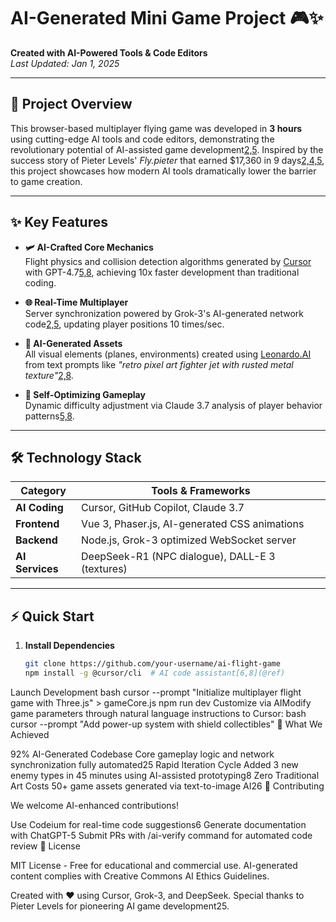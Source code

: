 # AI-Generated Mini Game Project 🎮✨

**Created with AI-Powered Tools & Code Editors**​  
*Last Updated: Jan 1, 2025*

---

## 🚀 Project Overview
This browser-based multiplayer flying game was developed in ​**3 hours**​ using cutting-edge AI tools and code editors, demonstrating the revolutionary potential of AI-assisted game development[2,5](@ref). Inspired by the success story of Pieter Levels' _Fly.pieter_ that earned $17,360 in 9 days[2,4,5](@ref), this project showcases how modern AI tools dramatically lower the barrier to game creation.

---

## ✨ Key Features
- ​**🛩️ AI-Crafted Core Mechanics**​  
  Flight physics and collision detection algorithms generated by [Cursor](https://cursor.com) with GPT-4.7[5,8](@ref), achieving 10x faster development than traditional coding.

- ​**🌐 Real-Time Multiplayer**​  
  Server synchronization powered by Grok-3's AI-generated network code[2,5](@ref), updating player positions 10 times/sec.

- ​**🎨 AI-Generated Assets**​  
  All visual elements (planes, environments) created using [Leonardo.AI](https://leonardo.ai) from text prompts like _"retro pixel art fighter jet with rusted metal texture"_[2,8](@ref).

- ​**🤖 Self-Optimizing Gameplay**​  
  Dynamic difficulty adjustment via Claude 3.7 analysis of player behavior patterns[5,8](@ref).

---

## 🛠️ Technology Stack
| Category       | Tools & Frameworks                          |
|----------------|---------------------------------------------|
| ​**AI Coding**​  | Cursor, GitHub Copilot, Claude 3.7          |
| ​**Frontend**​   | Vue 3, Phaser.js, AI-generated CSS animations |
| ​**Backend**​    | Node.js, Grok-3 optimized WebSocket server  |
| ​**AI Services**| DeepSeek-R1 (NPC dialogue), DALL-E 3 (textures)|

---

## ⚡ Quick Start
1. ​**Install Dependencies**​  
   ```bash
   git clone https://github.com/your-username/ai-flight-game
   npm install -g @cursor/cli  # AI code assistant[6,8](@ref)
​Launch Development​
bash
cursor --prompt "Initialize multiplayer flight game with Three.js" > gameCore.js
npm run dev
​Customize via AI​
Modify game parameters through natural language instructions to Cursor:
bash
cursor --prompt "Add power-up system with shield collectibles"
🌟 What We Achieved

​92% AI-Generated Codebase​
Core gameplay logic and network synchronization fully automated25
​Rapid Iteration Cycle​
Added 3 new enemy types in 45 minutes using AI-assisted prototyping8
​Zero Traditional Art Costs​
50+ game assets generated via text-to-image AI26
🤝 Contributing

We welcome AI-enhanced contributions!

Use Codeium for real-time code suggestions6
Generate documentation with ChatGPT-5
Submit PRs with /ai-verify command for automated code review
📜 License

MIT License - Free for educational and commercial use. AI-generated content complies with Creative Commons AI Ethics Guidelines.

Created with ❤️ using Cursor, Grok-3, and DeepSeek. Special thanks to Pieter Levels for pioneering AI game development25.

